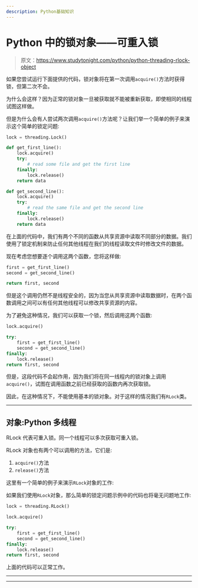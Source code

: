 ```yaml
---
description: Python基础知识
---
```


# Python 中的锁对象——可重入锁

> 原文：<https://www.studytonight.com/python/python-threading-rlock-object>

如果您尝试运行下面提供的代码，锁对象将在第一次调用`acquire()`方法时获得锁，但第二次不会。

为什么会这样？因为正常的锁对象一旦被获取就不能被重新获取，即使相同的线程试图这样做。

但是为什么会有人尝试两次调用`acquire()`方法呢？让我们举一个简单的例子来演示这个简单的锁定问题:

```py
lock = threading.Lock()

def get_first_line():
    lock.acquire()
    try:
        # read some file and get the first line
    finally:
        lock.release()
    return data

def get_second_line():
    lock.acquire()
    try:
        # read the same file and get the second line
    finally:
        lock.release()
    return data
```

在上面的代码中，我们有两个不同的函数从共享资源中读取不同部分的数据。我们使用了锁定机制来防止任何其他线程在我们的线程读取文件时修改文件的数据。

现在考虑您想要逐个调用这两个函数，您将这样做:

```py
first = get_first_line()
second = get_second_line()

return first, second 
```

但是这个调用仍然不是线程安全的，因为当您从共享资源中读取数据时，在两个函数调用之间可以有任何其他线程可以修改共享资源的内容。

为了避免这种情况，我们可以获取一个锁，然后调用这两个函数:

```py
lock.acquire()

try:
    first = get_first_line()
    second = get_second_line()
finally:
    lock.release()
return first, second 
```

但是，这段代码不会起作用，因为我们将在同一线程内的锁对象上调用`acquire()`，试图在调用函数之前已经获取的函数内再次获取锁。

因此，在这种情况下，不能使用基本的锁对象。对于这样的情况我们有`RLock`类。

* * *

## 对象:Python 多线程

RLock 代表可重入锁。同一个线程可以多次获取可重入锁。

RLock 对象也有两个可以调用的方法，它们是:

1.  `acquire()`方法
2.  `release()`方法

这里有一个简单的例子来演示`RLock`对象的工作:

如果我们使用`RLock`对象，那么简单的锁定问题示例中的代码也将毫无问题地工作:

```py
lock = threading.RLock()

lock.acquire()

try:
    first = get_first_line()
    second = get_second_line()
finally:
    lock.release()
return first, second 
```

上面的代码可以正常工作。

* * *

* * *